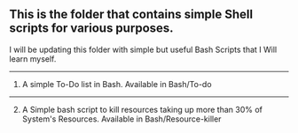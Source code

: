 ## This is the folder that contains simple Shell scripts for various purposes. 

I will be updating this folder with simple but useful Bash Scripts that I Will learn myself.

---

1. A simple To-Do list in Bash.
   Available in Bash/To-do
---
2. A Simple bash script to kill resources taking up more than 30% of System's Resources.
   Available in Bash/Resource-killer
